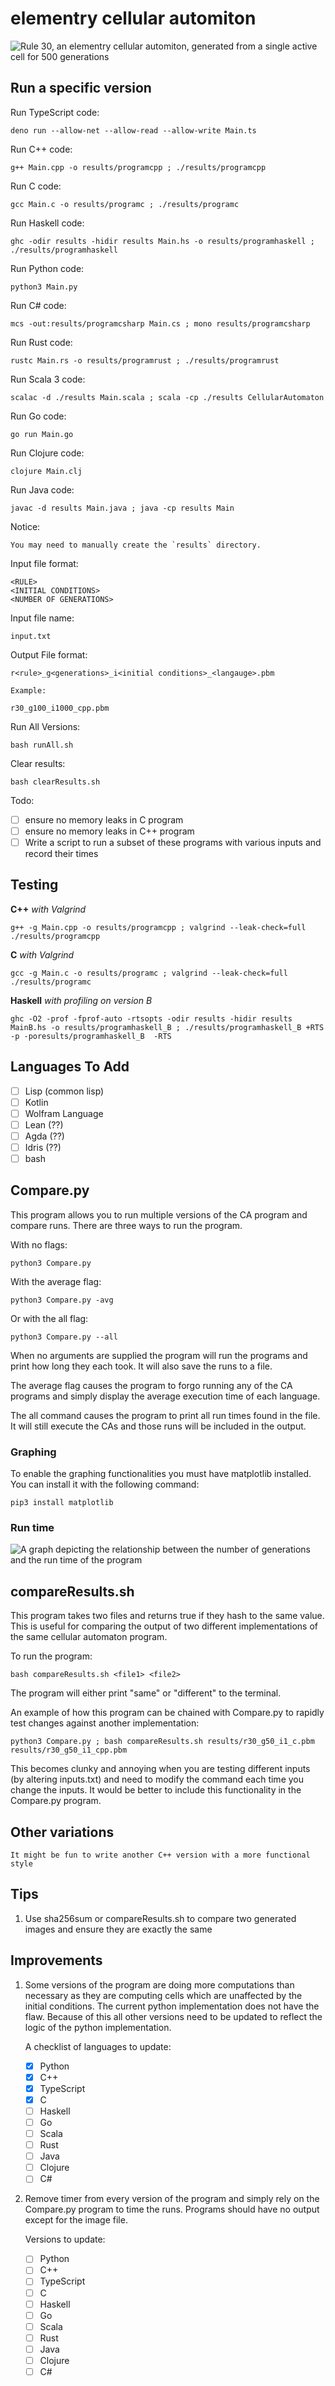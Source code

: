 # elementry cellular automiton
![Rule 30, an elementry cellular automiton, generated from a single active cell for 500 generations](media/r30_g100_i1_c.png)
## Run a specific version

Run TypeScript code:

    deno run --allow-net --allow-read --allow-write Main.ts

Run C++ code:

    g++ Main.cpp -o results/programcpp ; ./results/programcpp

Run C code:

    gcc Main.c -o results/programc ; ./results/programc

Run Haskell code:
    
    ghc -odir results -hidir results Main.hs -o results/programhaskell ; ./results/programhaskell

Run Python code: 

    python3 Main.py 

Run C# code:

    mcs -out:results/programcsharp Main.cs ; mono results/programcsharp

Run Rust code:

    rustc Main.rs -o results/programrust ; ./results/programrust 

Run Scala 3 code:

    scalac -d ./results Main.scala ; scala -cp ./results CellularAutomaton

Run Go code:

    go run Main.go

Run Clojure code:

    clojure Main.clj

Run Java code:

    javac -d results Main.java ; java -cp results Main

Notice:

    You may need to manually create the `results` directory.

Input file format:

    <RULE>
    <INITIAL CONDITIONS>
    <NUMBER OF GENERATIONS>

Input file name:

    input.txt

Output File format:

    r<rule>_g<generations>_i<initial conditions>_<langauge>.pbm

    Example:

    r30_g100_i1000_cpp.pbm

Run All Versions:

    bash runAll.sh

Clear results:

    bash clearResults.sh

Todo: 

- [ ] ensure no memory leaks in C program
- [ ] ensure no memory leaks in C++ program
- [ ] Write a script to run a subset of these programs with various inputs and record their times 

## Testing

**C++** *with Valgrind*
    
    g++ -g Main.cpp -o results/programcpp ; valgrind --leak-check=full  ./results/programcpp

**C** *with Valgrind*

    gcc -g Main.c -o results/programc ; valgrind --leak-check=full ./results/programc

**Haskell** *with profiling on version B*

    ghc -O2 -prof -fprof-auto -rtsopts -odir results -hidir results MainB.hs -o results/programhaskell_B ; ./results/programhaskell_B +RTS -p -poresults/programhaskell_B  -RTS

## Languages To Add

- [ ] Lisp (common lisp)
- [ ] Kotlin
- [ ] Wolfram Language
- [ ] Lean (??)
- [ ] Agda (??)
- [ ] Idris (??)
- [ ] bash

## Compare.py

This program allows you to run multiple versions of the CA program and compare runs. There are three ways to run the program.

With no flags:

    python3 Compare.py

With the average flag:

    python3 Compare.py -avg

Or with the all flag:

    python3 Compare.py --all

When no arguments are supplied the program will run the programs and print how long they each took. It will also save the runs to a file. 

The average flag causes the program to forgo running any of the CA programs and simply display the average execution time of each language. 

The all command causes the program to print all run times found in the file. It will still execute the CAs and those runs will be included in the output. 

### Graphing

To enable the graphing functionalities you must have matplotlib installed. You can install it with the following command:

    pip3 install matplotlib

### Run time 

![A graph depicting the relationship between the number of generations and the run time of the program](media/generations_vs_runtime.png)

## compareResults.sh

This program takes two files and returns true if they hash to the same value. This is useful for comparing the output of two different implementations of the same cellular automaton program.

To run the program:

    bash compareResults.sh <file1> <file2>

The program will either print "same" or "different" to the terminal.

An example of how this program can be chained with Compare.py to rapidly test changes against another implementation:

    python3 Compare.py ; bash compareResults.sh results/r30_g50_i1_c.pbm results/r30_g50_i1_cpp.pbm 

This becomes clunky and annoying when you are testing different inputs (by altering inputs.txt) and need to modify the command each time you change the inputs. It would be better to include this functionality in the Compare.py program.

## Other variations

    It might be fun to write another C++ version with a more functional style

## Tips 

1. Use sha256sum or compareResults.sh to compare two generated images and ensure they are exactly the same

## Improvements 
1. Some versions of the program are doing more computations than necessary as they are computing cells which are unaffected by the initial conditions. The current python implementation does not have the flaw. Because of this all other versions need to be updated to reflect the logic of the python implementation. 

    A checklist of languages to update:
    - [x] Python
    - [x] C++
    - [x] TypeScript
    - [x] C
    - [ ] Haskell
    - [ ] Go
    - [ ] Scala
    - [ ] Rust
    - [ ] Java
    - [ ] Clojure
    - [ ] C#

2. Remove timer from every version of the program and simply rely on the Compare.py program to time the runs. Programs should have no output except for the image file.

    Versions to update:
    - [ ] Python
    - [ ] C++
    - [ ] TypeScript
    - [ ] C
    - [ ] Haskell
    - [ ] Go
    - [ ] Scala
    - [ ] Rust
    - [ ] Java
    - [ ] Clojure
    - [ ] C#